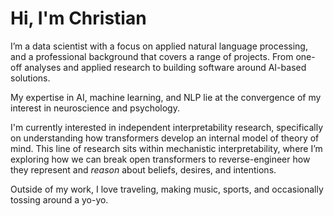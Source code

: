 # Hi, I'm Christian

I’m a data scientist with a focus on applied natural language processing, and a professional background that covers a range of projects. From one-off analyses and applied research to building software around AI-based solutions.

My expertise in AI, machine learning, and NLP lie at the convergence of my interest in neuroscience and psychology.

I'm currently interested in independent interpretability research, specifically on understanding how transformers develop an internal model of theory of mind. This line of research sits within mechanistic interpretability, where I’m exploring how we can break open transformers to reverse-engineer how they represent and *reason* about beliefs, desires, and intentions.

Outside of my work, I love traveling, making music, sports, and occasionally tossing around a yo-yo.
